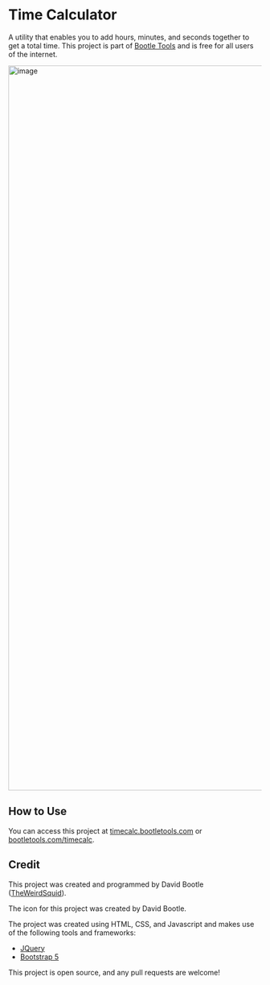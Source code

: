 # Time Calculator
A utility that enables you to add hours, minutes, and seconds together to get a total time. This project is part of [Bootle Tools](https://bootletools.com) and is free for all users of the internet.

<img width="1440" alt="image" src="https://user-images.githubusercontent.com/47395245/136075514-4aacb3d7-e77f-42a8-bf54-766d9d7f1665.png">

## How to Use
You can access this project at [timecalc.bootletools.com](https://timecalc.bootletools.com) or [bootletools.com/timecalc](https://bootletools.com/timecalc).

## Credit
This project was created and programmed by David Bootle ([TheWeirdSquid](https://github.com/TheWeirdSquid)).

The icon for this project was created by David Bootle.

The project was created using HTML, CSS, and Javascript and makes use of the following tools and frameworks:
- [JQuery](https://jquery.com)
- [Bootstrap 5](https://getbootstrap.com)

This project is open source, and any pull requests are welcome!

